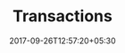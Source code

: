 ---
title: "Transactions"
date: 2017-09-26T12:57:20+05:30
draft: false
layout: transactions
property: "Casa Britona"
status: "In Process"
url: /bookings/transactions/casa-britona/
slug: "casa-britona/"

mainmenu:
 bookings: true
 transactions: true

---